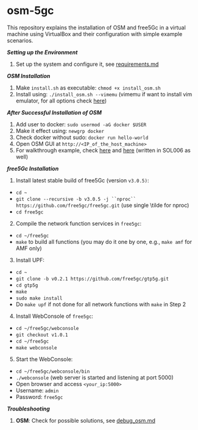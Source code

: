 # osm-5gc

This repository explains the installation of OSM and free5Gc in a virtual machine using VirtualBox and their configuration with simple example scenarios.

***Setting up the Environment***
1. Set up the system and configure it, see [requirements.md](https://github.com/samareshbera/osm-5gc/blob/main/requirements.md)


***OSM Installation***

1. Make `install.sh` as executable: `chmod +x install_osm.sh`
2. Install using: `./install_osm.sh --vimemu` (vimemu if want to install vim emulator, for all options check [here](https://osm.etsi.org/docs/user-guide/03-installing-osm.html#other-installer-options))


***After Successful Installation of OSM***

1. Add user to docker: `sudo usermod -aG docker $USER`
2. Make it effect using: `newgrp docker`
3. Check docker without sudo: `docker run hello-world`
4. Open OSM GUI at `http://<IP_of_the_host_machine>`
5. For walkthrough example, check [here](https://osm.etsi.org/docs/vnf-onboarding-guidelines/00-introduction.html) and [here](https://osm.etsi.org/gitlab/vnf-onboarding/osm-packages) (written in SOL006 as well)


***free5Gc Installation***
1. Install latest stable build of free5Gc (version `v3.0.5)`:
  * `cd ~`
  * `git clone --recursive -b v3.0.5 -j ``nproc`` https://github.com/free5gc/free5gc.git` (use single \tilde for nproc) 
  * `cd free5gc`

2. Compile the network function services in `free5gc`:
  * `cd ~/free5gc`
  * `make` to build all functions (you may do it one by one, e.g., `make amf` for AMF only)

3. Install UPF:
  * `cd ~`
  * `git clone -b v0.2.1 https://github.com/free5gc/gtp5g.git`
  * `cd gtp5g`
  * `make`
  * `sudo make install`
  * Do `make upf` if not done for all network functions with `make` in Step 2

4. Install WebConsole of `free5gc`:
  * `cd ~/free5gc/webconsole`
  * `git checkout v1.0.1`
  * `cd ~/free5gc`
  * `make webconsole`

5. Start the WebConsole:
  * `cd ~/free5gc/webconsole/bin`
  * `./webconsole` (web server is started and listening at port 5000)
  * Open browser and access `<your_ip:5000>`
  * Username: `admin`
  * Password: `free5gc`


***Troubleshooting***

1. **OSM**: Check for possible solutions, see [debug_osm.md](https://github.com/samareshbera/osm-5gc/blob/main/debug_osm.md)

